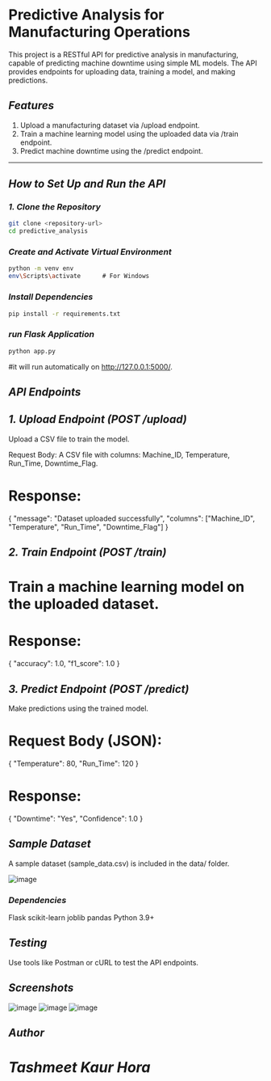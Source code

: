 # Predictive Analysis for Manufacturing Operations

This project is a RESTful API for predictive analysis in manufacturing, capable of predicting machine downtime using simple ML models. The API provides endpoints for uploading data, training a model, and making predictions.

## *Features*
1. Upload a manufacturing dataset via /upload endpoint.
2. Train a machine learning model using the uploaded data via /train endpoint.
3. Predict machine downtime using the /predict endpoint.

---

## *How to Set Up and Run the API*

### *1. Clone the Repository*
```bash
git clone <repository-url>
cd predictive_analysis
```

### *Create and Activate Virtual Environment*
```bash
python -m venv env
env\Scripts\activate      # For Windows
```

### *Install Dependencies*
```bash
pip install -r requirements.txt
```

### *run Flask Application*
```bash
python app.py
```
#it will run automatically on http://127.0.0.1:5000/.

## *API Endpoints*

## *1. Upload Endpoint (POST /upload)*

 Upload a CSV file to train the model.

 Request Body: A CSV file with columns: Machine_ID, Temperature, Run_Time, Downtime_Flag.

# Response:
{
    "message": "Dataset uploaded successfully",
    "columns": ["Machine_ID", "Temperature", "Run_Time", "Downtime_Flag"]
}

## *2. Train Endpoint (POST /train)*

# Train a machine learning model on the uploaded dataset.

# Response:
{
    "accuracy": 1.0,
    "f1_score": 1.0
}

## *3. Predict Endpoint (POST /predict)*

 Make predictions using the trained model.

# Request Body (JSON):
{
    "Temperature": 80,
    "Run_Time": 120
}

# Response:
{
    "Downtime": "Yes",
    "Confidence": 1.0
}

## *Sample Dataset*

 A sample dataset (sample_data.csv) is included in the data/ folder.

![image](https://github.com/user-attachments/assets/72e18cc3-4924-473e-89fa-faac16b9b006)

### *Dependencies*

 Flask
 scikit-learn
 joblib
 pandas
 Python 3.9+

## *Testing*

 Use tools like Postman or cURL to test the API endpoints.

## *Screenshots*
![image](https://github.com/user-attachments/assets/c0cf97ac-eac2-442f-95e0-7fd9169b8412)
![image](https://github.com/user-attachments/assets/b06bf70c-d4ea-4727-8680-47cfffac2348)
![image](https://github.com/user-attachments/assets/4827b801-9d84-4ed4-8d5b-1add54392ffd)


## *Author*

# *Tashmeet Kaur Hora*
